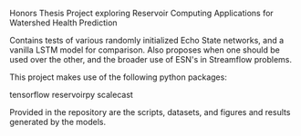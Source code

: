 Honors Thesis Project exploring Reservoir Computing Applications for Watershed Health Prediction

Contains tests of various randomly initialized Echo State networks, and a vanilla LSTM model for comparison. Also proposes when one should be used over the other, and the broader use of ESN's in Streamflow problems.

This project makes use of the following python packages: 

tensorflow
reservoirpy
scalecast

Provided in the repository are the scripts, datasets, and figures and results generated by the models.
